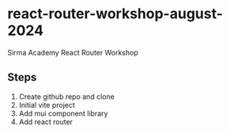 # react-router-workshop-august-2024
Sirma Academy React Router Workshop


## Steps
1. Create github repo and clone
2. Initial vite project
3. Add mui component library 
4. Add react router
